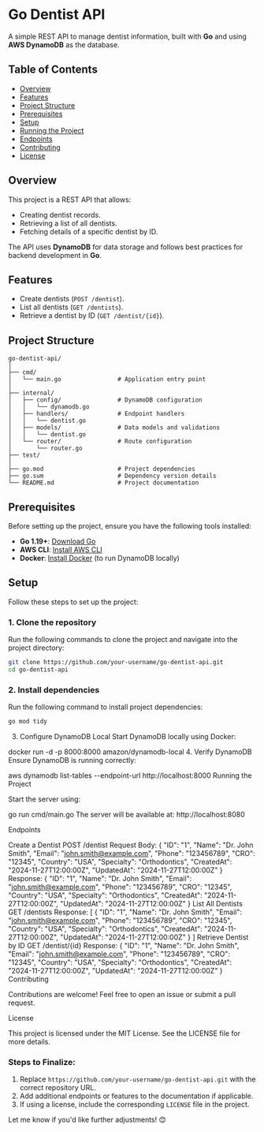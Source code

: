 # Go Dentist API

A simple REST API to manage dentist information, built with **Go** and using **AWS DynamoDB** as the database.

## Table of Contents

- [Overview](#overview)
- [Features](#features)
- [Project Structure](#project-structure)
- [Prerequisites](#prerequisites)
- [Setup](#setup)
- [Running the Project](#running-the-project)
- [Endpoints](#endpoints)
- [Contributing](#contributing)
- [License](#license)

## Overview

This project is a REST API that allows:
- Creating dentist records.
- Retrieving a list of all dentists.
- Fetching details of a specific dentist by ID.

The API uses **DynamoDB** for data storage and follows best practices for backend development in **Go**.

## Features

- Create dentists (`POST /dentist`).
- List all dentists (`GET /dentists`).
- Retrieve a dentist by ID (`GET /dentist/{id}`).

## Project Structure

```plaintext
go-dentist-api/
│
├── cmd/
│   └── main.go                # Application entry point
│
├── internal/
│   ├── config/                # DynamoDB configuration
│   │   └── dynamodb.go
│   ├── handlers/              # Endpoint handlers
│   │   └── dentist.go
│   ├── models/                # Data models and validations
│   │   └── dentist.go
│   └── router/                # Route configuration
│       └── router.go
├── test/
│
├── go.mod                     # Project dependencies
├── go.sum                     # Dependency version details
└── README.md                  # Project documentation
```

## Prerequisites

Before setting up the project, ensure you have the following tools installed:

- **Go 1.19+**: [Download Go](https://golang.org/dl/)
- **AWS CLI**: [Install AWS CLI](https://aws.amazon.com/cli/)
- **Docker**: [Install Docker](https://www.docker.com/) (to run DynamoDB locally)

## Setup

Follow these steps to set up the project:

### 1. Clone the repository

Run the following commands to clone the project and navigate into the project directory:

```bash
git clone https://github.com/your-username/go-dentist-api.git
cd go-dentist-api
```

### 2. Install dependencies
Run the following command to install project dependencies:

```bash
go mod tidy
```

3. Configure DynamoDB Local
Start DynamoDB locally using Docker:

docker run -d -p 8000:8000 amazon/dynamodb-local
4. Verify DynamoDB
Ensure DynamoDB is running correctly:

aws dynamodb list-tables --endpoint-url http://localhost:8000
Running the Project

Start the server using:

go run cmd/main.go
The server will be available at: http://localhost:8080

Endpoints

Create a Dentist
POST /dentist
Request Body:
{
  "ID": "1",
  "Name": "Dr. John Smith",
  "Email": "john.smith@example.com",
  "Phone": "123456789",
  "CRO": "12345",
  "Country": "USA",
  "Specialty": "Orthodontics",
  "CreatedAt": "2024-11-27T12:00:00Z",
  "UpdatedAt": "2024-11-27T12:00:00Z"
}
Response:
{
  "ID": "1",
  "Name": "Dr. John Smith",
  "Email": "john.smith@example.com",
  "Phone": "123456789",
  "CRO": "12345",
  "Country": "USA",
  "Specialty": "Orthodontics",
  "CreatedAt": "2024-11-27T12:00:00Z",
  "UpdatedAt": "2024-11-27T12:00:00Z"
}
List All Dentists
GET /dentists
Response:
[
  {
    "ID": "1",
    "Name": "Dr. John Smith",
    "Email": "john.smith@example.com",
    "Phone": "123456789",
    "CRO": "12345",
    "Country": "USA",
    "Specialty": "Orthodontics",
    "CreatedAt": "2024-11-27T12:00:00Z",
    "UpdatedAt": "2024-11-27T12:00:00Z"
  }
]
Retrieve Dentist by ID
GET /dentist/{id}
Response:
{
  "ID": "1",
  "Name": "Dr. John Smith",
  "Email": "john.smith@example.com",
  "Phone": "123456789",
  "CRO": "12345",
  "Country": "USA",
  "Specialty": "Orthodontics",
  "CreatedAt": "2024-11-27T12:00:00Z",
  "UpdatedAt": "2024-11-27T12:00:00Z"
}
Contributing

Contributions are welcome! Feel free to open an issue or submit a pull request.

License

This project is licensed under the MIT License. See the LICENSE file for more details.


### Steps to Finalize:
1. Replace `https://github.com/your-username/go-dentist-api.git` with the correct repository URL.
2. Add additional endpoints or features to the documentation if applicable.
3. If using a license, include the corresponding `LICENSE` file in the project.

Let me know if you'd like further adjustments! 😊